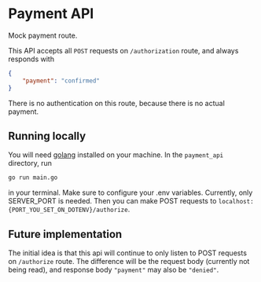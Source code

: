 # Payment API

Mock payment route.

This API accepts all `POST` requests on `/authorization` route, and always responds with

```json
{
    "payment": "confirmed"
}
```

There is no authentication on this route, because there is no actual payment.

## Running locally

You will need [golang](https://go.dev/dl/) installed on your machine. In the `payment_api` directory, run

```bash
go run main.go
```

in your terminal. Make sure to configure your .env variables. Currently, only SERVER_PORT is needed. Then you can make POST requests to `localhost:{PORT_YOU_SET_ON_DOTENV}/authorize`.

## Future implementation

The initial idea is that this api will continue to only listen to POST requests on `/authorize` route. The difference will be the request body (currently not being read), and response body `"payment"` may also be `"denied"`.

